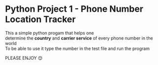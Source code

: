 # Python Project 1 - Phone Number Location Tracker

This a simple python progam that helps one <br/>determine the **country** and **carrier service** of every phone number in the world<br/>
To be able to use it type the number in the test file and run the program<br/>


PLEASE ENJOY 😊

